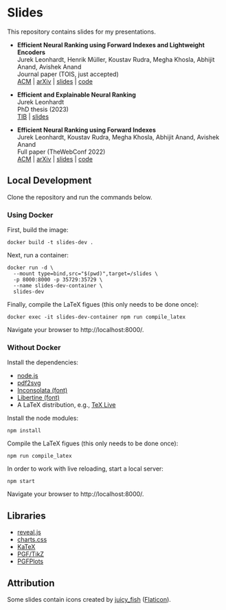 # Slides
This repository contains slides for my presentations.

- **Efficient Neural Ranking using Forward Indexes and Lightweight Encoders**\
  Jurek Leonhardt, Henrik Müller, Koustav Rudra, Megha Khosla, Abhijit Anand, Avishek Anand\
  Journal paper (TOIS, just accepted)\
  [ACM](https://dl.acm.org/doi/10.1145/3631939) | [arXiv](https://arxiv.org/abs/2311.01263) | [slides](https://mrjleo.github.io/slides/2024-tois_fast-forward-indexes) | [code](https://github.com/mrjleo/fast-forward-indexes)

- **Efficient and Explainable Neural Ranking**\
  Jurek Leonhardt\
  PhD thesis (2023)\
  [TIB](https://doi.org/10.15488/15769) | [slides](https://mrjleo.github.io/slides/2023-phd)

- **Efficient Neural Ranking using Forward Indexes**\
  Jurek Leonhardt, Koustav Rudra, Megha Khosla, Abhijit Anand, Avishek Anand\
  Full paper (TheWebConf 2022)\
  [ACM](https://dl.acm.org/doi/10.1145/3485447.3511955) | [arXiv](https://arxiv.org/abs/2110.06051) | [slides](https://mrjleo.github.io/slides/2022-www_fast-forward-indexes) | [code](https://github.com/mrjleo/fast-forward-indexes)

## Local Development
Clone the repository and run the commands below.

### Using Docker
First, build the image:
```
docker build -t slides-dev .
```

Next, run a container:
```
docker run -d \
  --mount type=bind,src="$(pwd)",target=/slides \
  -p 8000:8000 -p 35729:35729 \
  --name slides-dev-container \
  slides-dev
```

Finally, compile the LaTeX figues (this only needs to be done once):
```
docker exec -it slides-dev-container npm run compile_latex
```

Navigate your browser to http://localhost:8000/.

### Without Docker
Install the dependencies:
* [node.js](https://nodejs.org/en/)
* [pdf2svg](https://github.com/dawbarton/pdf2svg)
* [Inconsolata (font)](https://fonts.google.com/specimen/Inconsolata)
* [Libertine (font)](https://libertine-fonts.org/)
* A LaTeX distribution, e.g., [TeX Live](https://tug.org/texlive/)

Install the node modules:
```
npm install
```

Compile the LaTeX figues (this only needs to be done once):
```
npm run compile_latex
```

In order to work with live reloading, start a local server:
```
npm start
```

Navigate your browser to http://localhost:8000/.

## Libraries
- [reveal.js](https://revealjs.com/)
- [charts.css](https://chartscss.org/)
- [KaTeX](https://katex.org/)
- [PGF/TikZ](https://ctan.org/pkg/pgf)
- [PGFPlots](https://ctan.org/pkg/pgfplots)

## Attribution
Some slides contain icons created by [juicy_fish](https://www.flaticon.com/authors/juicy-fish/) ([Flaticon](https://www.flaticon.com/)).
